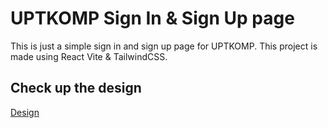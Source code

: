 # UPTKOMP Sign In & Sign Up page

This is just a simple sign in and sign up page for UPTKOMP. This project is made using React Vite & TailwindCSS.

## Check up the design
[Design](https://www.figma.com/file/dkiLNNYdlrNabJRlBwn1gK/starter-project-msib-aly-faykar-frontend?type=design&node-id=0%3A1&mode=design&t=N9AmYhsJW1ghmWTR-1)